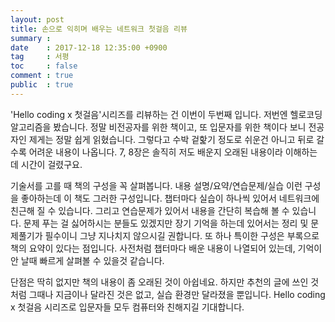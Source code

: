 ```yaml
---
layout: post
title: 손으로 익히며 배우는 네트워크 첫걸음 리뷰
summary : 
date    : 2017-12-18 12:35:00 +0900
tag     : 서평
toc     : false
comment : true
public  : true
---
```


'Hello coding x 첫걸음'시리즈를 리뷰하는 건 이번이 두번째 입니다. 저번엔 헬로코딩 알고리즘을 봤습니다. 정말 비전공자를 위한 책이고, 또 입문자를 위한 책이다 보니 전공자인 제게는 정말 쉽게 읽혔습니다. 그렇다고 수박 겉핥기 정도로 쉬운건 아니고 뒤로 갈수록 어려운 내용이 나옵니다. 7, 8장은 솔직히 저도 배운지 오래된 내용이라 이해하는데 시간이 걸렸구요.  

기술서를 고를 때 책의 구성을 꼭 살펴봅니다. 내용 설명/요약/연습문제/실습 이런 구성을 좋아하는데 이 책도 그러한 구성입니다. 챕터마다 실습이 하나씩 있어서 네트워크에 친근해 질 수 있습니다. 그리고 연습문제가 있어서 내용을 간단히 복습해 볼 수 있습니다. 문제 푸는 걸 싫어하시는 분들도 있겠지만 장기 기억을 하는데 있어서는 정리 및 문제풀기가 필수이니 그냥 지나치지 않으시길 권합니다. 또 하나 특이한 구성은 부록으로 책의 요약이 있다는 점입니다. 사전처럼 챕터마다 배운 내용이 나열되어 있는데, 기억이 안 날때 빠르게 살펴볼 수 있을것 같습니다.  

단점은 딱히 없지만 책의 내용이 좀 오래된 것이 아쉽네요. 하지만 추천의 글에 쓰인 것처럼 그때나 지금이나 달라진 것은 없고, 실습 환경만 달라졌을 뿐입니다. Hello coding x 첫걸음 시리즈로 입문자들 모두 컴퓨터와 친해지길 기대합니다.  

